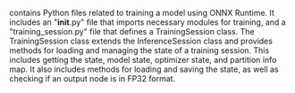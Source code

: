contains Python files related to training a model using ONNX Runtime. It includes an "__init__.py" file that imports necessary modules for training, and a "training_session.py" file that defines a TrainingSession class. The TrainingSession class extends the InferenceSession class and provides methods for loading and managing the state of a training session. This includes getting the state, model state, optimizer state, and partition info map. It also includes methods for loading and saving the state, as well as checking if an output node is in FP32 format.